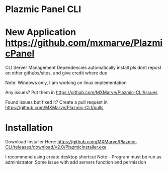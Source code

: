 # Plazmic Panel CLI

# New Application https://github.com/mxmarve/PlazmicPanel

 CLI Server Management
 Dependencies automatically install
 pls dont repost on other githubs/sites, and give credit where due
 
 Note: Windows only, I am working on linux implementation
 
 Any issues? Put them in https://github.com/MXMarve/Plazmic-CLI/issues 
 
 Found issues but fixed it? Create a pull request in https://github.com/MXMarve/Plazmic-CLI/pulls
 
# Installation
   Download Installer Here: https://github.com/MXMarve/Plazmic-CLI/releases/download/v2.0/PlazmicInstaller.exe
    
   I recommend using create desktop shortcut
   Note - Program must be run as administrator. Some issue with add servers function and permission
